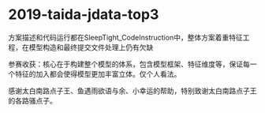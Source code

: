 # 2019-taida-jdata-top3

方案描述和代码运行都在SleepTight_CodeInstruction中，整体方案着重特征工程，在模型构造和最终提交文件处理上仍有欠缺

参赛收获：核心在于构建整个模型的体系，包含模型框架、特征维度等，保证每一个特征的加入都会使得模型更加丰富立体。仅个人看法。

感谢太白南路点子王、鱼遇雨欲语与余、小幸运的帮助，特别致谢太白南路点子王的各路骚点子。

